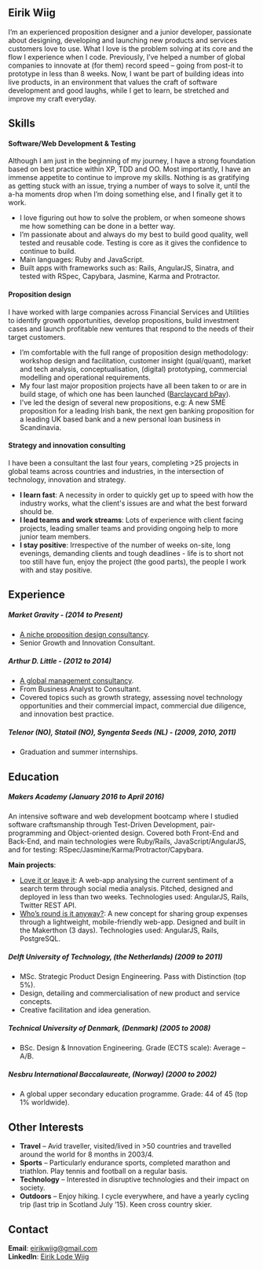 ## Eirik Wiig
I’m an experienced proposition designer and a junior developer, passionate about designing, developing and launching new products and services customers love to use. What I love is the problem solving at its core and the flow I experience when I code. Previously, I’ve helped a number of global companies to innovate at (for them) record speed – going from post-it to prototype in less than 8 weeks. Now, I want be part of building ideas into live products, in an environment that values the craft of software development and good laughs, while I get to learn, be stretched and improve my craft everyday. 

## Skills 

#### Software/Web Development & Testing
Although I am just in the beginning of my journey, I have a strong foundation based on best practice within XP, TDD and OO. Most importantly, I have an immense appetite to continue to improve my skills. Nothing is as gratifying as getting stuck with an issue, trying a number of ways to solve it, until the a-ha moments drop when I’m doing something else, and I finally get it to work.

- I love figuring out how to solve the problem, or when someone shows me how something can be done in a better way. 
- I’m passionate about and always do my best to build good quality, well tested and reusable code. Testing is core as it gives the confidence to continue to build.  
- Main languages: Ruby and JavaScript.
- Built apps with frameworks such as: Rails, AngularJS, Sinatra, and tested with RSpec, Capybara, Jasmine, Karma and Protractor. 

#### Proposition design
I have worked with large companies across Financial Services and Utilities to identify growth opportunities, develop propositions, build investment cases and launch profitable new ventures that respond to the needs of their target customers.

- I’m comfortable with the full range of proposition design methodology: workshop design and facilitation, customer insight (qual/quant), market and tech analysis, conceptualisation, (digital) prototyping, commercial modelling and operational requirements.
- My four last major proposition projects have all been taken to or are in build stage, of which one has been launched ([Barclaycard bPay](http://www.marketgravity.com/portfolio/barclaycard-bpay-making-everyday-payments-easy/)).
- I've led the design of several new propositions, e.g: A new SME proposition for a leading Irish bank, the next gen banking proposition for a leading UK based bank and a new personal loan business in Scandinavia.

#### Strategy and innovation consulting
I have been a consultant the last four years, completing >25 projects in global teams across countries and industries, in the intersection of technology, innovation and strategy. 

- **I learn fast**: A necessity in order to quickly get up to speed with how the industry works, what the client's issues are and what the best forward should be.
- **I lead teams and work streams**: Lots of experience with client facing projects, leading smaller teams and providing ongoing help to more junior team members.
- **I stay positive**: Irrespective of the number of weeks on-site, long evenings, demanding clients and tough deadlines - life is to short not too still have fun, enjoy the project (the good parts), the people I work with and stay positive.  

## Experience

##### Market Gravity - (2014 to Present)
- [A niche proposition design consultancy](http://www.marketgravity.com). 
- Senior Growth and Innovation Consultant.

##### Arthur D. Little - (2012 to 2014)   
- [A global management consultancy](http://www.adlittle.com/). 
- From Business Analyst to Consultant.
- Covered topics such as growth strategy, assessing novel technology opportunities and their commercial impact, commercial due diligence, and innovation best practice. 

##### Telenor (NO), Statoil (NO), Syngenta Seeds (NL) - (2009, 2010, 2011)   
- Graduation and summer internships.  

## Education

##### Makers Academy (January 2016 to April 2016)
An intensive software and web development bootcamp where I studied software craftsmanship through Test-Driven Development, pair-programming and Object-oriented design. Covered both Front-End and Back-End, and main technologies were Ruby/Rails, JavaScript/AngularJS, and for testing: RSpec/Jasmine/Karma/Protractor/Capybara.

**Main projects**:
- [Love it or leave it](http://loveit-leaveit.herokuapp.com/): A web-app analysing the current sentiment of a search term through social media analysis. Pitched, designed and deployed in less than two weeks. Technologies used: AngularJS, Rails, Twitter REST API.
- [Who’s round is it anyway?](https://github.com/eilw/whos-round-is-it-anyway): A new concept for sharing group expenses through a lightweight, mobile-friendly web-app. Designed and built in the Makerthon (3 days). Technologies used: AngularJS, Rails, PostgreSQL. 

##### Delft University of Technology, (the Netherlands) (2009 to 2011)
- MSc. Strategic Product Design Engineering. Pass with Distinction (top 5%). 
- Design, detailing and commercialisation of new product and service concepts.
- Creative facilitation and idea generation. 

##### Technical University of Denmark, (Denmark) (2005 to 2008)
- BSc. Design & Innovation Engineering. Grade (ECTS scale): Average – A/B. 

##### Nesbru International Baccalaureate, (Norway) (2000 to 2002)
- A global upper secondary education programme. Grade: 44 of 45 (top 1% worldwide). 

## Other Interests
- **Travel** – Avid traveller, visited/lived in >50 countries and travelled around the world for 8 months in 2003/4.
- **Sports** – Particularly endurance sports, completed marathon and triathlon. Play tennis and football on a regular basis.  
- **Technology** – Interested in disruptive technologies and their impact on society.
- **Outdoors** – Enjoy hiking. I cycle everywhere, and have a yearly cycling trip (last trip in Scotland July ’15). Keen cross country skier.

## Contact
**Email**: eirikwiig@gmail.com <br> 
**LinkedIn**: [Eirik Lode Wiig](https://uk.linkedin.com/in/eirik-lode-wiig-8631b37)

